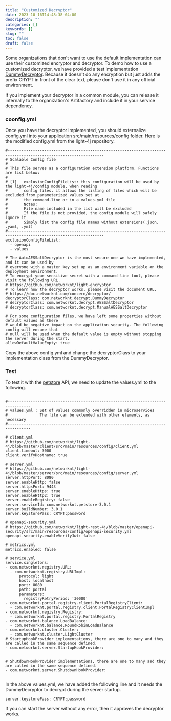 ```yaml
---
title: "Customized Decryptor"
date: 2023-10-16T14:48:38-04:00
description: ""
categories: []
keywords: []
slug: ""
toc: false
draft: false
---
```


Some organizations that don't want to use the default implementation can use their customized encryptor and decryptor. To demo how to use a customized decryptor, we have provided a test implementation [DummyDecryptor][]. Because it doesn't do any encryption but just adds the prefix CRYPT in front of the clear text, please don't use it in any official environment. 

If you implement your decryptor in a common module, you can release it internally to the organization's Artifactory and include it in your service dependency. 

### coonfig.yml

Once you have the decryptor implemented, you should externalize config.yml into your application src/main/resources/config folder. Here is the modified config.yml from the light-4j repository. 

```
#----------------------------------------------------------------------------------------------------------------
# Scalable Config file
#
# This file serves as a configuration extension platform. Functions are list below:
#
# [1]   exclusionConfigFileList: this configuration will be used by the light-4j/config module, when reading
#       config files. it allows the listing of files which will be excluded from parameterized values set at
#       the command-line or in a values.yml file
#       Notes:
#       File name included in the list will be excluded
#       If the file is not provided, the config module will safely ignore it
#       Simply list the config file names without extensions(.json, .yaml, .yml)
#----------------------------------------------------------------------------------------------------------------
exclusionConfigFileList:
  - openapi
  - values

# The AutoAESSaltDecryptor is the most secure one we have implemented, and it can be used by
# everyone with a master key set up as an environment variable on the deployment environment.
# To encrypt your sensitive secret with a command line tool, please visit the following URL.
# https://github.com/networknt/light-encryptor
# To learn how the decryptor works, please visit the document URL.
# https://doc.networknt.com/concern/decryptor/
decryptorClass: com.networknt.decrypt.DummyDecryptor
# decryptorClass: com.networknt.decrypt.AESSaltDecryptor
# decryptorClass: com.networknt.decrypt.ManualAESSaltDecryptor

# For some configuration files, we have left some properties without default values as there
# would be negative impact on the application security. The following config will ensure that
# null will be used when the default value is empty without stopping the server during the start.
allowDefaultValueEmpty: true

```

Copy the above config.yml and change the decryptorClass to your implementation class from the DummyDecryptor. 

### Test

To test it with the [petstore][] API, we need to update the values.yml to the following.


```

#--------------------------------------------------------------------------------
# values.yml : Set of values commonly overridden in microservices
# 			   The file can be extended with other elements, as necessary 
#--------------------------------------------------------------------------------

# client.yml
# https://github.com/networknt/light-4j/blob/master/client/src/main/resources/config/client.yml
client.timeout: 3000
client.verifyHostname: true

# server.yml
# https://github.com/networknt/light-4j/blob/master/server/src/main/resources/config/server.yml
server.httpPort: 8080
server.enableHttp: false
server.httpsPort: 9443
server.enableHttps: true
server.enableHttp2: true
server.enableRegistry: false
server.serviceId: com.networknt.petstore-3.0.1
server.buildNumber: 3.0.1
server.keystorePass: CRYPT:password

# openapi-security.yml
# https://github.com/networknt/light-rest-4j/blob/master/openapi-security/src/main/resources/config/openapi-security.yml
openapi-security.enableVerifyJwt: false

# metrics.yml
metrics.enabled: false

# service.yml
service.singletons:
- com.networknt.registry.URL:
  - com.networknt.registry.URLImpl:
      protocol: light
      host: localhost
      port: 8080
      path: portal
      parameters:
        registryRetryPeriod: '30000'
- com.networknt.portal.registry.client.PortalRegistryClient:
  - com.networknt.portal.registry.client.PortalRegistryClientImpl
- com.networknt.registry.Registry:
  - com.networknt.portal.registry.PortalRegistry
- com.networknt.balance.LoadBalance:
  - com.networknt.balance.RoundRobinLoadBalance
- com.networknt.cluster.Cluster:
  - com.networknt.cluster.LightCluster
# StartupHookProvider implementations, there are one to many and they are called in the same sequence defined.
- com.networknt.server.StartupHookProvider:
  
  
# ShutdownHookProvider implementations, there are one to many and they are called in the same sequence defined.
- com.networknt.server.ShutdownHookProvider:
  

```

In the above values.yml, we have added the following line and it needs the DummyDecryptor to decrypt during the server startup. 

```
server.keystorePass: CRYPT:password
```

If you can start the server without any error, then it approves the decryptor works. 


[DummyDecryptor]: https://github.com/networknt/light-4j/blob/master/decryptor/src/main/java/com/networknt/decrypt/DummyDecryptor.java
[petstore]: https://github.com/networknt/light-example-4j/tree/release/rest/petstore-maven-single



